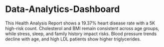 # Data-Analytics-Dashboard
This Health Analysis Report shows a 19.37% heart disease rate with a 5K high-risk count. Cholesterol and BMI remain consistent across age groups, while stress, sleep, and family history impact risks. Blood pressure trends decline with age, and high LDL patients show higher triglycerides. 
